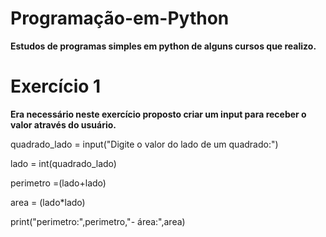 # Programação-em-Python

**Estudos de programas simples em python de alguns cursos que realizo.**


# Exercício 1  

**Era necessário neste exercício proposto criar um input para receber o valor através do usuário.**


quadrado_lado = input("Digite o valor do lado de um quadrado:")

lado = int(quadrado_lado)

perimetro =(lado+lado)

area = (lado*lado)

print("perimetro:",perimetro,"- área:",area)


